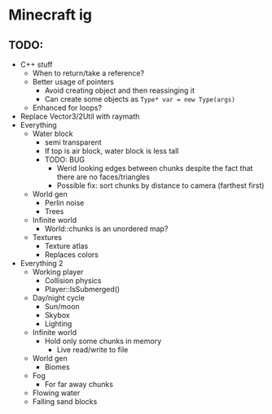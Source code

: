 # Minecraft ig

## TODO:

- C++ stuff
	- When to return/take a reference?
	- Better usage of pointers
		- Avoid creating object and then reassinging it
		- Can create some objects as `Type* var = new Type(args)`
	- Enhanced for loops?
- Replace Vector3/2Util with raymath
- Everything
	- Water block
		- semi transparent
		- If top is air block, water block is less tall
		- TODO: BUG
			- Werid looking edges between chunks despite the fact that there are no faces/triangles
			- Possible fix: sort chunks by distance to camera (farthest first)
	- World gen
		- Perlin noise
		- Trees
	- Infinite world
		- World::chunks is an unordered map?
	- Textures
		- Texture atlas
		- Replaces colors
- Everything 2
	- Working player
		- Collision physics
		- Player::IsSubmerged()
	- Day/night cycle
		- Sun/moon
		- Skybox
		- Lighting
	- Infinite world
		- Hold only some chunks in memory
			- Live read/write to file
	- World gen
		- Biomes
	- Fog
		- For far away chunks
	- Flowing water
	- Falling sand blocks